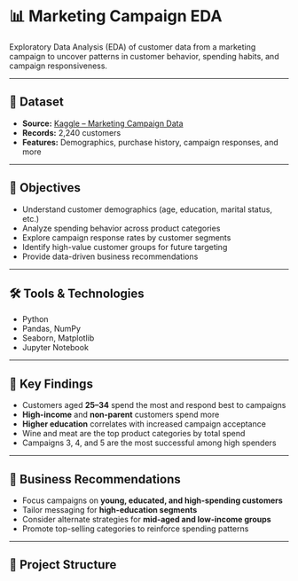 # 📊 Marketing Campaign EDA  
Exploratory Data Analysis (EDA) of customer data from a marketing campaign to uncover patterns in customer behavior, spending habits, and campaign responsiveness.

---

## 📁 Dataset  
- **Source:** [Kaggle – Marketing Campaign Data](https://www.kaggle.com/datasets/rodsaldanha/arketing-campaign/data)  
- **Records:** 2,240 customers  
- **Features:** Demographics, purchase history, campaign responses, and more

---

## 🎯 Objectives  
- Understand customer demographics (age, education, marital status, etc.)  
- Analyze spending behavior across product categories  
- Explore campaign response rates by customer segments  
- Identify high-value customer groups for future targeting  
- Provide data-driven business recommendations

---

## 🛠️ Tools & Technologies  
- Python  
- Pandas, NumPy  
- Seaborn, Matplotlib  
- Jupyter Notebook

---

## 📌 Key Findings  
- Customers aged **25–34** spend the most and respond best to campaigns  
- **High-income** and **non-parent** customers spend more  
- **Higher education** correlates with increased campaign acceptance  
- Wine and meat are the top product categories by total spend  
- Campaigns 3, 4, and 5 are the most successful among high spenders

---

## 📢 Business Recommendations  
- Focus campaigns on **young, educated, and high-spending customers**  
- Tailor messaging for **high-education segments**  
- Consider alternate strategies for **mid-aged and low-income groups**  
- Promote top-selling categories to reinforce spending patterns

---

## 📎 Project Structure  
